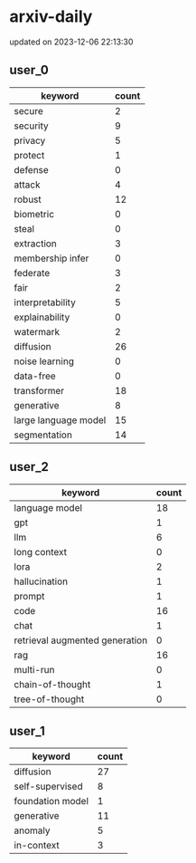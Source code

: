 # arxiv-daily
updated on 2023-12-06 22:13:30
## user_0
| keyword | count |
| - | - |
| secure | 2 |
| security | 9 |
| privacy | 5 |
| protect | 1 |
| defense | 0 |
| attack | 4 |
| robust | 12 |
| biometric | 0 |
| steal | 0 |
| extraction | 3 |
| membership infer | 0 |
| federate | 3 |
| fair | 2 |
| interpretability | 5 |
| explainability | 0 |
| watermark | 2 |
| diffusion | 26 |
| noise learning | 0 |
| data-free | 0 |
| transformer | 18 |
| generative | 8 |
| large language model | 15 |
| segmentation | 14 |
## user_2
| keyword | count |
| - | - |
| language model | 18 |
| gpt | 1 |
| llm | 6 |
| long context | 0 |
| lora | 2 |
| hallucination | 1 |
| prompt | 1 |
| code | 16 |
| chat | 1 |
| retrieval augmented generation | 0 |
| rag | 16 |
| multi-run | 0 |
| chain-of-thought | 1 |
| tree-of-thought | 0 |
## user_1
| keyword | count |
| - | - |
| diffusion | 27 |
| self-supervised | 8 |
| foundation model | 1 |
| generative | 11 |
| anomaly | 5 |
| in-context | 3 |
